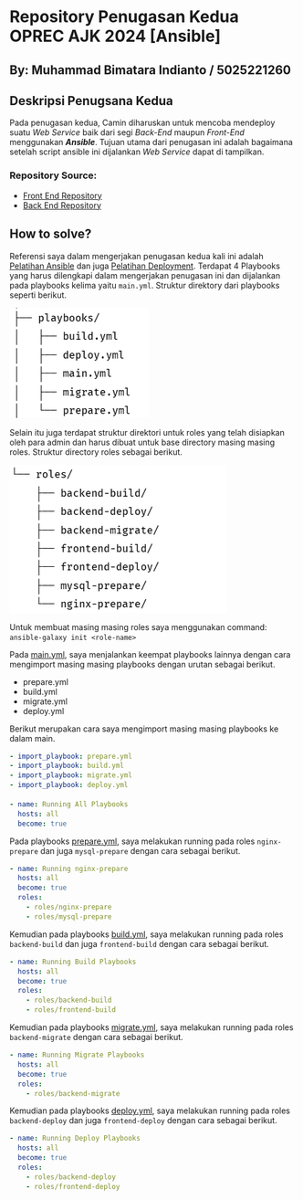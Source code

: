 # Repository Penugasan Kedua OPREC AJK 2024 [Ansible]

## By: Muhammad Bimatara Indianto / 5025221260

## Deskripsi Penugsana Kedua 

Pada penugasan kedua, Camin diharuskan untuk mencoba mendeploy suatu _Web Service_ baik dari segi _Back-End_ maupun _Front-End_ menggunakan **_Ansible_**. Tujuan utama dari penugasan ini adalah bagaimana setelah script ansible ini dijalankan _Web Service_ dapat di tampilkan.

### Repository Source:
- [Front End Repository](https://github.com/elshiraphine/fe-todo) 
- [Back End Repository](https://github.com/elshiraphine/be-todo)

## How to solve?

Referensi saya dalam mengerjakan penugasan kedua kali ini adalah [Pelatihan Ansible](https://github.com/arsitektur-jaringan-komputer/modul-ansible) dan juga [Pelatihan Deployment](https://github.com/arsitektur-jaringan-komputer/modul-deployment). Terdapat 4 Playbooks yang harus dilengkapi dalam mengerjakan penugasan ini dan dijalankan pada playbooks kelima yaitu `main.yml`. Struktur direktory dari playbooks seperti berikut. 

![play](./src/play.png)

Selain itu juga terdapat struktur direktori untuk roles yang telah disiapkan oleh para admin dan harus dibuat untuk base directory masing masing roles. Struktur directory roles sebagai berikut. 

![role](./src/role.png)


Untuk membuat masing masing roles saya menggunakan command: `ansible-galaxy init <role-name>`

Pada [main.yml](./playbooks/main.yml), saya menjalankan keempat playbooks lainnya dengan cara mengimport masing masing playbooks dengan urutan sebagai berikut. 
- prepare.yml
- build.yml
- migrate.yml
- deploy.yml

Berikut merupakan cara saya mengimport masing masing playbooks ke dalam main. 

```yml
- import_playbook: prepare.yml
- import_playbook: build.yml
- import_playbook: migrate.yml
- import_playbook: deploy.yml

- name: Running All Playbooks
  hosts: all
  become: true
```

Pada playbooks [prepare.yml](./playbooks/prepare.yml), saya melakukan running pada roles `nginx-prepare` dan juga `mysql-prepare`
dengan cara sebagai berikut. 

```yml
- name: Running nginx-prepare
  hosts: all
  become: true
  roles: 
    - roles/nginx-prepare
    - roles/mysql-prepare
```

Kemudian pada playbooks [build.yml](./playbooks/build.yml), saya melakukan running pada roles `backend-build` dan juga `frontend-build`
dengan cara sebagai berikut. 

```yml
- name: Running Build Playbooks
  hosts: all
  become: true
  roles: 
    - roles/backend-build
    - roles/frontend-build
```

Kemudian pada playbooks [migrate.yml](./playbooks/migrate.yml), saya melakukan running pada roles `backend-migrate` dengan cara sebagai berikut. 

```yml
- name: Running Migrate Playbooks
  hosts: all
  become: true
  roles: 
    - roles/backend-migrate
```

Kemudian pada playbooks [deploy.yml](./playbooks/deploy.yml), saya melakukan running pada roles `backend-deploy` dan juga `frontend-deploy`
dengan cara sebagai berikut. 

```yml
- name: Running Deploy Playbooks
  hosts: all
  become: true
  roles: 
    - roles/backend-deploy
    - roles/frontend-deploy 
```
